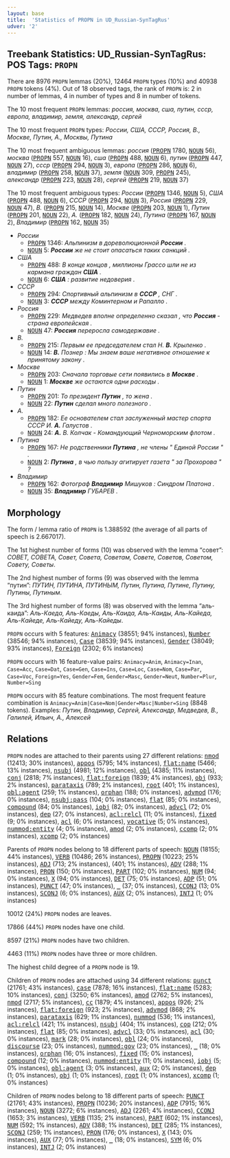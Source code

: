 ```yaml
---
layout: base
title:  'Statistics of PROPN in UD_Russian-SynTagRus'
udver: '2'
---
```


## Treebank Statistics: UD_Russian-SynTagRus: POS Tags: `PROPN`

There are 8976 `PROPN` lemmas (20%), 12464 `PROPN` types (10%) and 40938 `PROPN` tokens (4%).
Out of 18 observed tags, the rank of `PROPN` is: 2 in number of lemmas, 4 in number of types and 8 in number of tokens.

The 10 most frequent `PROPN` lemmas: <em>россия, москва, сша, путин, ссср, европа, владимир, земля, александр, сергей</em>

The 10 most frequent `PROPN` types:  <em>России, США, СССР, Россия, В., Москве, Путин, А., Москвы, Путина</em>

The 10 most frequent ambiguous lemmas: <em>россия</em> (<tt><a href="ru_syntagrus-pos-PROPN.html">PROPN</a></tt> 1780, <tt><a href="ru_syntagrus-pos-NOUN.html">NOUN</a></tt> 56), <em>москва</em> (<tt><a href="ru_syntagrus-pos-PROPN.html">PROPN</a></tt> 557, <tt><a href="ru_syntagrus-pos-NOUN.html">NOUN</a></tt> 16), <em>сша</em> (<tt><a href="ru_syntagrus-pos-PROPN.html">PROPN</a></tt> 488, <tt><a href="ru_syntagrus-pos-NOUN.html">NOUN</a></tt> 6), <em>путин</em> (<tt><a href="ru_syntagrus-pos-PROPN.html">PROPN</a></tt> 447, <tt><a href="ru_syntagrus-pos-NOUN.html">NOUN</a></tt> 27), <em>ссср</em> (<tt><a href="ru_syntagrus-pos-PROPN.html">PROPN</a></tt> 294, <tt><a href="ru_syntagrus-pos-NOUN.html">NOUN</a></tt> 3), <em>европа</em> (<tt><a href="ru_syntagrus-pos-PROPN.html">PROPN</a></tt> 286, <tt><a href="ru_syntagrus-pos-NOUN.html">NOUN</a></tt> 6), <em>владимир</em> (<tt><a href="ru_syntagrus-pos-PROPN.html">PROPN</a></tt> 258, <tt><a href="ru_syntagrus-pos-NOUN.html">NOUN</a></tt> 37), <em>земля</em> (<tt><a href="ru_syntagrus-pos-NOUN.html">NOUN</a></tt> 309, <tt><a href="ru_syntagrus-pos-PROPN.html">PROPN</a></tt> 245), <em>александр</em> (<tt><a href="ru_syntagrus-pos-PROPN.html">PROPN</a></tt> 223, <tt><a href="ru_syntagrus-pos-NOUN.html">NOUN</a></tt> 28), <em>сергей</em> (<tt><a href="ru_syntagrus-pos-PROPN.html">PROPN</a></tt> 219, <tt><a href="ru_syntagrus-pos-NOUN.html">NOUN</a></tt> 37)

The 10 most frequent ambiguous types:  <em>России</em> (<tt><a href="ru_syntagrus-pos-PROPN.html">PROPN</a></tt> 1346, <tt><a href="ru_syntagrus-pos-NOUN.html">NOUN</a></tt> 5), <em>США</em> (<tt><a href="ru_syntagrus-pos-PROPN.html">PROPN</a></tt> 488, <tt><a href="ru_syntagrus-pos-NOUN.html">NOUN</a></tt> 6), <em>СССР</em> (<tt><a href="ru_syntagrus-pos-PROPN.html">PROPN</a></tt> 294, <tt><a href="ru_syntagrus-pos-NOUN.html">NOUN</a></tt> 3), <em>Россия</em> (<tt><a href="ru_syntagrus-pos-PROPN.html">PROPN</a></tt> 229, <tt><a href="ru_syntagrus-pos-NOUN.html">NOUN</a></tt> 47), <em>В.</em> (<tt><a href="ru_syntagrus-pos-PROPN.html">PROPN</a></tt> 215, <tt><a href="ru_syntagrus-pos-NOUN.html">NOUN</a></tt> 14), <em>Москве</em> (<tt><a href="ru_syntagrus-pos-PROPN.html">PROPN</a></tt> 203, <tt><a href="ru_syntagrus-pos-NOUN.html">NOUN</a></tt> 1), <em>Путин</em> (<tt><a href="ru_syntagrus-pos-PROPN.html">PROPN</a></tt> 201, <tt><a href="ru_syntagrus-pos-NOUN.html">NOUN</a></tt> 22), <em>А.</em> (<tt><a href="ru_syntagrus-pos-PROPN.html">PROPN</a></tt> 182, <tt><a href="ru_syntagrus-pos-NOUN.html">NOUN</a></tt> 24), <em>Путина</em> (<tt><a href="ru_syntagrus-pos-PROPN.html">PROPN</a></tt> 167, <tt><a href="ru_syntagrus-pos-NOUN.html">NOUN</a></tt> 2), <em>Владимир</em> (<tt><a href="ru_syntagrus-pos-PROPN.html">PROPN</a></tt> 162, <tt><a href="ru_syntagrus-pos-NOUN.html">NOUN</a></tt> 35)


* <em>России</em>
  * <tt><a href="ru_syntagrus-pos-PROPN.html">PROPN</a></tt> 1346: <em>Альпинизм в дореволюционной <b>России</b> .</em>
  * <tt><a href="ru_syntagrus-pos-NOUN.html">NOUN</a></tt> 5: <em><b>России</b> же не стоит опасаться таких санкций .</em>
* <em>США</em>
  * <tt><a href="ru_syntagrus-pos-PROPN.html">PROPN</a></tt> 488: <em>В конце концов , миллионы Грассо шли не из кармана граждан <b>США</b> .</em>
  * <tt><a href="ru_syntagrus-pos-NOUN.html">NOUN</a></tt> 6: <em><b>США</b> : развитие недоверия .</em>
* <em>СССР</em>
  * <tt><a href="ru_syntagrus-pos-PROPN.html">PROPN</a></tt> 294: <em>Спортивный альпинизм в <b>СССР</b> , СНГ .</em>
  * <tt><a href="ru_syntagrus-pos-NOUN.html">NOUN</a></tt> 3: <em><b>СССР</b> между Коминтерном и Рапалло .</em>
* <em>Россия</em>
  * <tt><a href="ru_syntagrus-pos-PROPN.html">PROPN</a></tt> 229: <em>Медведев вполне определенно сказал , что <b>Россия</b> - страна европейская .</em>
  * <tt><a href="ru_syntagrus-pos-NOUN.html">NOUN</a></tt> 47: <em><b>Россия</b> переросла самодержавие .</em>
* <em>В.</em>
  * <tt><a href="ru_syntagrus-pos-PROPN.html">PROPN</a></tt> 215: <em>Первым ее председателем стал Н. <b>В.</b> Крыленко .</em>
  * <tt><a href="ru_syntagrus-pos-NOUN.html">NOUN</a></tt> 14: <em><b>В.</b> Познер : Мы знаем ваше негативное отношение к принятому закону .</em>
* <em>Москве</em>
  * <tt><a href="ru_syntagrus-pos-PROPN.html">PROPN</a></tt> 203: <em>Сначала торговые сети появились в <b>Москве</b> .</em>
  * <tt><a href="ru_syntagrus-pos-NOUN.html">NOUN</a></tt> 1: <em><b>Москве</b> же остаются одни расходы .</em>
* <em>Путин</em>
  * <tt><a href="ru_syntagrus-pos-PROPN.html">PROPN</a></tt> 201: <em>То президент <b>Путин</b> , то жена .</em>
  * <tt><a href="ru_syntagrus-pos-NOUN.html">NOUN</a></tt> 22: <em><b>Путин</b> сделал много полезного .</em>
* <em>А.</em>
  * <tt><a href="ru_syntagrus-pos-PROPN.html">PROPN</a></tt> 182: <em>Ее основателем стал заслуженный мастер спорта СССР И. <b>А.</b> Галустов .</em>
  * <tt><a href="ru_syntagrus-pos-NOUN.html">NOUN</a></tt> 24: <em><b>А.</b> В. Колчак - Командующий Черноморским флотом .</em>
* <em>Путина</em>
  * <tt><a href="ru_syntagrus-pos-PROPN.html">PROPN</a></tt> 167: <em>Не родственники <b>Путина</b> , не члены " Единой России " .</em>
  * <tt><a href="ru_syntagrus-pos-NOUN.html">NOUN</a></tt> 2: <em><b>Путина</b> , в чью пользу агитирует газета " за Прохорова " ?</em>
* <em>Владимир</em>
  * <tt><a href="ru_syntagrus-pos-PROPN.html">PROPN</a></tt> 162: <em>Фотограф <b>Владимир</b> Мишуков : Синдром Платона .</em>
  * <tt><a href="ru_syntagrus-pos-NOUN.html">NOUN</a></tt> 35: <em><b>Владимир</b> ГУБАРЕВ .</em>

## Morphology

The form / lemma ratio of `PROPN` is 1.388592 (the average of all parts of speech is 2.667017).

The 1st highest number of forms (10) was observed with the lemma “совет”: <em>СОВЕТ, СОВЕТА, Совет, Совета, Советам, Совете, Советов, Советом, Совету, Советы</em>.

The 2nd highest number of forms (9) was observed with the lemma “путин”: <em>ПУТИН, ПУТИНА, ПУТИНЫМ, Путин, Путина, Путине, Путину, Путины, Путиным</em>.

The 3rd highest number of forms (8) was observed with the lemma “аль-каида”: <em>Аль-Каеда, Аль-Каеды, Аль-Каида, Аль-Каиды, Аль-Кайеда, Аль-Кайеде, Аль-Кайеду, Аль-Кайеды</em>.

`PROPN` occurs with 5 features: <tt><a href="ru_syntagrus-feat-Animacy.html">Animacy</a></tt> (38551; 94% instances), <tt><a href="ru_syntagrus-feat-Number.html">Number</a></tt> (38546; 94% instances), <tt><a href="ru_syntagrus-feat-Case.html">Case</a></tt> (38539; 94% instances), <tt><a href="ru_syntagrus-feat-Gender.html">Gender</a></tt> (38049; 93% instances), <tt><a href="ru_syntagrus-feat-Foreign.html">Foreign</a></tt> (2302; 6% instances)

`PROPN` occurs with 16 feature-value pairs: `Animacy=Anim`, `Animacy=Inan`, `Case=Acc`, `Case=Dat`, `Case=Gen`, `Case=Ins`, `Case=Loc`, `Case=Nom`, `Case=Par`, `Case=Voc`, `Foreign=Yes`, `Gender=Fem`, `Gender=Masc`, `Gender=Neut`, `Number=Plur`, `Number=Sing`

`PROPN` occurs with 85 feature combinations.
The most frequent feature combination is `Animacy=Anim|Case=Nom|Gender=Masc|Number=Sing` (8848 tokens).
Examples: <em>Путин, Владимир, Сергей, Александр, Медведев, В., Галилей, Ильич, А., Алексей</em>


## Relations

`PROPN` nodes are attached to their parents using 27 different relations: <tt><a href="ru_syntagrus-dep-nmod.html">nmod</a></tt> (12413; 30% instances), <tt><a href="ru_syntagrus-dep-appos.html">appos</a></tt> (5795; 14% instances), <tt><a href="ru_syntagrus-dep-flat-name.html">flat:name</a></tt> (5466; 13% instances), <tt><a href="ru_syntagrus-dep-nsubj.html">nsubj</a></tt> (4981; 12% instances), <tt><a href="ru_syntagrus-dep-obl.html">obl</a></tt> (4385; 11% instances), <tt><a href="ru_syntagrus-dep-conj.html">conj</a></tt> (2818; 7% instances), <tt><a href="ru_syntagrus-dep-flat-foreign.html">flat:foreign</a></tt> (1839; 4% instances), <tt><a href="ru_syntagrus-dep-obj.html">obj</a></tt> (933; 2% instances), <tt><a href="ru_syntagrus-dep-parataxis.html">parataxis</a></tt> (789; 2% instances), <tt><a href="ru_syntagrus-dep-root.html">root</a></tt> (401; 1% instances), <tt><a href="ru_syntagrus-dep-obl-agent.html">obl:agent</a></tt> (259; 1% instances), <tt><a href="ru_syntagrus-dep-orphan.html">orphan</a></tt> (188; 0% instances), <tt><a href="ru_syntagrus-dep-advmod.html">advmod</a></tt> (176; 0% instances), <tt><a href="ru_syntagrus-dep-nsubj-pass.html">nsubj:pass</a></tt> (104; 0% instances), <tt><a href="ru_syntagrus-dep-flat.html">flat</a></tt> (85; 0% instances), <tt><a href="ru_syntagrus-dep-compound.html">compound</a></tt> (84; 0% instances), <tt><a href="ru_syntagrus-dep-iobj.html">iobj</a></tt> (82; 0% instances), <tt><a href="ru_syntagrus-dep-advcl.html">advcl</a></tt> (72; 0% instances), <tt><a href="ru_syntagrus-dep-dep.html">dep</a></tt> (27; 0% instances), <tt><a href="ru_syntagrus-dep-acl-relcl.html">acl:relcl</a></tt> (11; 0% instances), <tt><a href="ru_syntagrus-dep-fixed.html">fixed</a></tt> (9; 0% instances), <tt><a href="ru_syntagrus-dep-acl.html">acl</a></tt> (6; 0% instances), <tt><a href="ru_syntagrus-dep-vocative.html">vocative</a></tt> (5; 0% instances), <tt><a href="ru_syntagrus-dep-nummod-entity.html">nummod:entity</a></tt> (4; 0% instances), <tt><a href="ru_syntagrus-dep-amod.html">amod</a></tt> (2; 0% instances), <tt><a href="ru_syntagrus-dep-ccomp.html">ccomp</a></tt> (2; 0% instances), <tt><a href="ru_syntagrus-dep-xcomp.html">xcomp</a></tt> (2; 0% instances)

Parents of `PROPN` nodes belong to 18 different parts of speech: <tt><a href="ru_syntagrus-pos-NOUN.html">NOUN</a></tt> (18155; 44% instances), <tt><a href="ru_syntagrus-pos-VERB.html">VERB</a></tt> (10486; 26% instances), <tt><a href="ru_syntagrus-pos-PROPN.html">PROPN</a></tt> (10223; 25% instances), <tt><a href="ru_syntagrus-pos-ADJ.html">ADJ</a></tt> (713; 2% instances),  (401; 1% instances), <tt><a href="ru_syntagrus-pos-ADV.html">ADV</a></tt> (288; 1% instances), <tt><a href="ru_syntagrus-pos-PRON.html">PRON</a></tt> (150; 0% instances), <tt><a href="ru_syntagrus-pos-PART.html">PART</a></tt> (102; 0% instances), <tt><a href="ru_syntagrus-pos-NUM.html">NUM</a></tt> (94; 0% instances), <tt><a href="ru_syntagrus-pos-X.html">X</a></tt> (94; 0% instances), <tt><a href="ru_syntagrus-pos-DET.html">DET</a></tt> (75; 0% instances), <tt><a href="ru_syntagrus-pos-ADP.html">ADP</a></tt> (51; 0% instances), <tt><a href="ru_syntagrus-pos-PUNCT.html">PUNCT</a></tt> (47; 0% instances), <tt><a href="ru_syntagrus-dep-_.html">_</a></tt> (37; 0% instances), <tt><a href="ru_syntagrus-pos-CCONJ.html">CCONJ</a></tt> (13; 0% instances), <tt><a href="ru_syntagrus-pos-SCONJ.html">SCONJ</a></tt> (6; 0% instances), <tt><a href="ru_syntagrus-pos-AUX.html">AUX</a></tt> (2; 0% instances), <tt><a href="ru_syntagrus-pos-INTJ.html">INTJ</a></tt> (1; 0% instances)

10012 (24%) `PROPN` nodes are leaves.

17866 (44%) `PROPN` nodes have one child.

8597 (21%) `PROPN` nodes have two children.

4463 (11%) `PROPN` nodes have three or more children.

The highest child degree of a `PROPN` node is 19.

Children of `PROPN` nodes are attached using 34 different relations: <tt><a href="ru_syntagrus-dep-punct.html">punct</a></tt> (21761; 43% instances), <tt><a href="ru_syntagrus-dep-case.html">case</a></tt> (7878; 16% instances), <tt><a href="ru_syntagrus-dep-flat-name.html">flat:name</a></tt> (5283; 10% instances), <tt><a href="ru_syntagrus-dep-conj.html">conj</a></tt> (3250; 6% instances), <tt><a href="ru_syntagrus-dep-amod.html">amod</a></tt> (2762; 5% instances), <tt><a href="ru_syntagrus-dep-nmod.html">nmod</a></tt> (2717; 5% instances), <tt><a href="ru_syntagrus-dep-cc.html">cc</a></tt> (1879; 4% instances), <tt><a href="ru_syntagrus-dep-appos.html">appos</a></tt> (926; 2% instances), <tt><a href="ru_syntagrus-dep-flat-foreign.html">flat:foreign</a></tt> (923; 2% instances), <tt><a href="ru_syntagrus-dep-advmod.html">advmod</a></tt> (868; 2% instances), <tt><a href="ru_syntagrus-dep-parataxis.html">parataxis</a></tt> (629; 1% instances), <tt><a href="ru_syntagrus-dep-nummod.html">nummod</a></tt> (536; 1% instances), <tt><a href="ru_syntagrus-dep-acl-relcl.html">acl:relcl</a></tt> (421; 1% instances), <tt><a href="ru_syntagrus-dep-nsubj.html">nsubj</a></tt> (404; 1% instances), <tt><a href="ru_syntagrus-dep-cop.html">cop</a></tt> (212; 0% instances), <tt><a href="ru_syntagrus-dep-flat.html">flat</a></tt> (85; 0% instances), <tt><a href="ru_syntagrus-dep-advcl.html">advcl</a></tt> (33; 0% instances), <tt><a href="ru_syntagrus-dep-acl.html">acl</a></tt> (30; 0% instances), <tt><a href="ru_syntagrus-dep-mark.html">mark</a></tt> (28; 0% instances), <tt><a href="ru_syntagrus-dep-obl.html">obl</a></tt> (24; 0% instances), <tt><a href="ru_syntagrus-dep-discourse.html">discourse</a></tt> (23; 0% instances), <tt><a href="ru_syntagrus-dep-nummod-gov.html">nummod:gov</a></tt> (23; 0% instances), <tt><a href="ru_syntagrus-dep-_.html">_</a></tt> (18; 0% instances), <tt><a href="ru_syntagrus-dep-orphan.html">orphan</a></tt> (16; 0% instances), <tt><a href="ru_syntagrus-dep-fixed.html">fixed</a></tt> (15; 0% instances), <tt><a href="ru_syntagrus-dep-compound.html">compound</a></tt> (12; 0% instances), <tt><a href="ru_syntagrus-dep-nummod-entity.html">nummod:entity</a></tt> (11; 0% instances), <tt><a href="ru_syntagrus-dep-iobj.html">iobj</a></tt> (5; 0% instances), <tt><a href="ru_syntagrus-dep-obl-agent.html">obl:agent</a></tt> (3; 0% instances), <tt><a href="ru_syntagrus-dep-aux.html">aux</a></tt> (2; 0% instances), <tt><a href="ru_syntagrus-dep-dep.html">dep</a></tt> (1; 0% instances), <tt><a href="ru_syntagrus-dep-obj.html">obj</a></tt> (1; 0% instances), <tt><a href="ru_syntagrus-dep-root.html">root</a></tt> (1; 0% instances), <tt><a href="ru_syntagrus-dep-xcomp.html">xcomp</a></tt> (1; 0% instances)

Children of `PROPN` nodes belong to 18 different parts of speech: <tt><a href="ru_syntagrus-pos-PUNCT.html">PUNCT</a></tt> (21761; 43% instances), <tt><a href="ru_syntagrus-pos-PROPN.html">PROPN</a></tt> (10236; 20% instances), <tt><a href="ru_syntagrus-pos-ADP.html">ADP</a></tt> (7915; 16% instances), <tt><a href="ru_syntagrus-pos-NOUN.html">NOUN</a></tt> (3272; 6% instances), <tt><a href="ru_syntagrus-pos-ADJ.html">ADJ</a></tt> (2261; 4% instances), <tt><a href="ru_syntagrus-pos-CCONJ.html">CCONJ</a></tt> (1653; 3% instances), <tt><a href="ru_syntagrus-pos-VERB.html">VERB</a></tt> (1135; 2% instances), <tt><a href="ru_syntagrus-pos-PART.html">PART</a></tt> (602; 1% instances), <tt><a href="ru_syntagrus-pos-NUM.html">NUM</a></tt> (592; 1% instances), <tt><a href="ru_syntagrus-pos-ADV.html">ADV</a></tt> (388; 1% instances), <tt><a href="ru_syntagrus-pos-DET.html">DET</a></tt> (285; 1% instances), <tt><a href="ru_syntagrus-pos-SCONJ.html">SCONJ</a></tt> (259; 1% instances), <tt><a href="ru_syntagrus-pos-PRON.html">PRON</a></tt> (176; 0% instances), <tt><a href="ru_syntagrus-pos-X.html">X</a></tt> (143; 0% instances), <tt><a href="ru_syntagrus-pos-AUX.html">AUX</a></tt> (77; 0% instances), <tt><a href="ru_syntagrus-dep-_.html">_</a></tt> (18; 0% instances), <tt><a href="ru_syntagrus-pos-SYM.html">SYM</a></tt> (6; 0% instances), <tt><a href="ru_syntagrus-pos-INTJ.html">INTJ</a></tt> (2; 0% instances)

